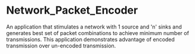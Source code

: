 # Network_Packet_Encoder
An application that stimulates a network with 1 source and 'n' sinks and generates best set of packet combinations to achieve minimum number of transmissions. This application demonstrates advantage of encoded transmission over un-encoded transmission.
